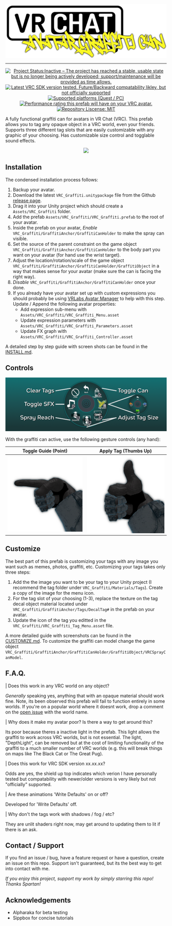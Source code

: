 <div align="center">

![](./docs/readme/banner.png)

</div>

---

<div align="center">

[![Project Status:Inactive – The project has reached a stable, usable state but is no longer being actively developed; support/maintenance will be provided as time allows.](https://www.repostatus.org/badges/latest/inactive.svg)](https://www.repostatus.org/#active)
[![Latest VRC SDK version tested. Future/Backward compatability likley, but not officially supported](https://img.shields.io/badge/VRChat%20SDK-3.2.0-blue)](https://docs.vrchat.com/docs/choosing-your-sdk)
[![Supported platforms (Quest / PC)](https://img.shields.io/badge/platform-PC%20Only-blue)](https://docs.vrchat.com/docs/quest-content-limitations)
[![Performance rating this prefab will have on your VRC avatar.](https://img.shields.io/badge/avatar%20performance-Poor-orange)](https://docs.vrchat.com/docs/avatar-performance-ranking-system)
[![Repository Liscense: MIT](https://img.shields.io/github/license/AbsoluteStratos/VRC_Graffiti)](https://github.com/AbsoluteStratos/VRC_Graffiti/blob/main/LICENSE)

</div>

A fully functional graffiti can for avatars in VR Chat (VRC). 
This prefab allows you to tag any opaque object in a VRC world, even your friends.
Supports three different tag slots that are easily customizable with any graphic of your choosing.
Has customizable size control and togglable sound effects.

<div align="center">

![](./docs/readme/GraffitiDemo.gif)

</div>

## Installation
The condensed installation process follows:

1. Backup your avatar.
2. Download the latest `VRC_Graffiti.unitypackage` file from the Github [release page](https://github.com/AbsoluteStratos/VRC_Graffiti/releases).
3. Drag it into your Unity project which should create a `Assets/VRC_Graffiti` folder.
4. Add the prefab `Assets/VRC_Graffiti/VRC_Graffiti.prefab` to the root of your avatar.
5. Inside the prefab on your avatar, *Enable* `VRC_Graffiti/GraffitiAnchor/GraffitiCanHolder` to make the spray can visible.
6. Set the source of the parent constraint on the game object `VRC_Graffiti/GraffitiAnchor/GraffitiCanHolder` to the body part you want on your avatar (for hand use the wrist target).
7. Adjust the location/rotation/scale of the game object `VRC_Graffiti/GraffitiAnchor/GraffitiCanHolder/GraffitiObject` in a way that makes sense for your avatar (make sure the can is facing the right way).
8. *Disable* `VRC_Graffiti/GraffitiAnchor/GraffitiCanHolder` once your done.
9. If you already have your avatar set up with custom expressions you should probably be using [VRLabs Avatar Manager](https://github.com/VRLabs/Avatars-3.0-Manager) to help with this step. Update / Append the following avatar properties:
    * Add expression sub-menu with `Assets/VRC_Graffiti/VRC_Graffiti_Menu.asset`
    * Update expression parameters with `Assets/VRC_Graffiti/VRC_Graffiti_Parameters.asset`
    * Update FX graph with `Assets/VRC_Graffiti/VRC_Graffiti_Controller.asset`

A detailed step by step guide with screen shots can be found in the [INSTALL.md](./docs/INSTALL.md).

## Controls
<div align="center">

![](./docs/readme/controls_banner.png)

</div>

With the graffiti can active, use the following gesture controls (any hand):

<div align="center">

| Toggle Guide (Point)     | Apply Tag (Thumbs Up) |
| ----------- | ----------- |
| ![](./docs/readme/gesture1.png)      | ![](./docs/readme/gesture2.png)       |

</div>

## Customize

The best part of this prefab is customizing your tags with any image you want such as memes, photos, graffiti, etc.
Customizing your tags takes only three steps:

1. Add the the image you want to be your tag to your Unity project (I recommend the tag folder under `VRC_Graffiti/Materials/Tags`). Create a copy of the image for the menu icon.
2. For the tag slot of your choosing (1-3), replace the texture on the tag decal object material located under `VRC_Graffiti/GraffitiAnchor/Tags/DecalTag#` in the prefab on your avatar.
3. Update the icon of the tag you editted in the `VRC_Graffiti/VRC_Graffiti_Tag_Menu.asset` file.

A more detailed guide with screenshots can be found in the [CUSTOMIZE.md](./docs/CUSTOMIZE.md).
To customize the graffiti can model change the game object `VRC_Graffiti/GraffitiAnchor/GraffitiCanHolder/GraffitiObject/VRCSprayCanModel`.

## F.A.Q.

| Does this work in any VRC world on any object?

*Generally* speaking yes, anything that with an opaque material should work fine.
Note, its been observed this prefab will fail to function entirely in some worlds.
If you're on a popular world where it doesnt work, drop a comment on the [open issue](https://github.com/AbsoluteStratos/VRC_Graffiti/issues/1) with the world name.

| Why does it make my avatar poor? Is there a way to get around this?

Its poor because theres a inactive light in the prefab. This light allows the graffiti to work across VRC worlds, but is not essential. 
The light, "DepthLight", can be removed but at the cost of limiting functionality of the graffiti to a much smaller number of VRC worlds (e.g. this will break things on maps like The Black Cat or The Great Pug).

| Does this work for VRC SDK version xx.xx.xx?

Odds are yes, the shield up top indicates which verion I have personally tested but compatability with newer/older versions is very likely but not "officially" supported.

| Are these animations 'Write Defaults' on or off?

Developed for 'Write Defaults' off.

| Why don't the tags work with shadows / fog / etc?

They are unlit shaders right now, may get around to updating them to lit if there is an ask.

## Contact / Support

If you find an issue / bug, have a feature request or have a question, create an issue on this repo.
Support isn't guaranteed, but its the best way to get into contact with me.

*If you enjoy this project, support my work by simply starring this repo! Thanks Spartan!*

## Acknowledgements

- Alpharaka for beta testing
- Sippbox for concise tutorials
